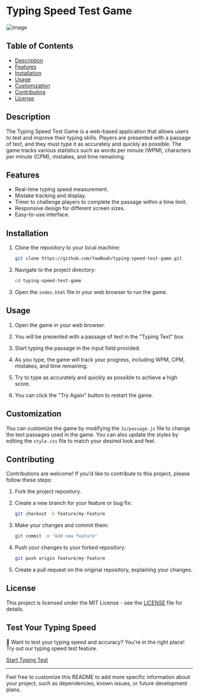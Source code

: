 # Typing Speed Test Game

![image](https://github.com/YawBoah/Typing-Speed-Test-Game/assets/126890146/7854b154-a797-4f12-977d-3abd4f8eb44a)

## Table of Contents

- [Description](#description)
- [Features](#features)
- [Installation](#installation)
- [Usage](#usage)
- [Customization](#customization)
- [Contributing](#contributing)
- [License](#license)

## Description

The Typing Speed Test Game is a web-based application that allows users to test and improve their typing skills. Players are presented with a passage of text, and they must type it as accurately and quickly as possible. The game tracks various statistics such as words per minute (WPM), characters per minute (CPM), mistakes, and time remaining.

## Features

- Real-time typing speed measurement.
- Mistake tracking and display.
- Timer to challenge players to complete the passage within a time limit.
- Responsive design for different screen sizes.
- Easy-to-use interface.

## Installation

1. Clone the repository to your local machine:

   ```bash
   git clone https://github.com/YawBoah/typing-speed-test-game.git
   ```

2. Navigate to the project directory:

   ```bash
   cd typing-speed-test-game
   ```

3. Open the `index.html` file in your web browser to run the game.

## Usage

1. Open the game in your web browser.

2. You will be presented with a passage of text in the "Typing Text" box.

3. Start typing the passage in the input field provided.

4. As you type, the game will track your progress, including WPM, CPM, mistakes, and time remaining.

5. Try to type as accurately and quickly as possible to achieve a high score.

6. You can click the "Try Again" button to restart the game.

## Customization

You can customize the game by modifying the `Js/passage.js` file to change the text passages used in the game. You can also update the styles by editing the `style.css` file to match your desired look and feel.

## Contributing

Contributions are welcome! If you'd like to contribute to this project, please follow these steps:

1. Fork the project repository.

2. Create a new branch for your feature or bug fix:

   ```bash
   git checkout -b feature/my-feature
   ```

3. Make your changes and commit them:

   ```bash
   git commit -m "Add new feature"
   ```

4. Push your changes to your forked repository:

   ```bash
   git push origin feature/my-feature
   ```

5. Create a pull request on the original repository, explaining your changes.

## License

This project is licensed under the MIT License - see the [LICENSE](LICENSE) file for details.


## Test Your Typing Speed

🚀 Want to test your typing speed and accuracy? You're in the right place! Try out our typing speed test feature.

[Start Typing Test](https://yawboah.github.io/Typing-Speed-Test-Game/)

---

Feel free to customize this README to add more specific information about your project, such as dependencies, known issues, or future development plans.


